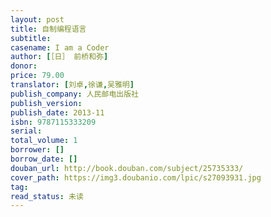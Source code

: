```yaml
---
layout: post
title: 自制编程语言
subtitle: 
casename: I am a Coder
author: [［日］ 前桥和弥]
donor: 
price: 79.00
translator: [刘卓,徐谦,吴雅明]
publish_company: 人民邮电出版社
publish_version: 
publish_date: 2013-11
isbn: 9787115333209
serial: 
total_volume: 1
borrower: []
borrow_date: []
douban_url: http://book.douban.com/subject/25735333/
cover_path: https://img3.doubanio.com/lpic/s27093931.jpg
tag: 
read_status: 未读
---
```


